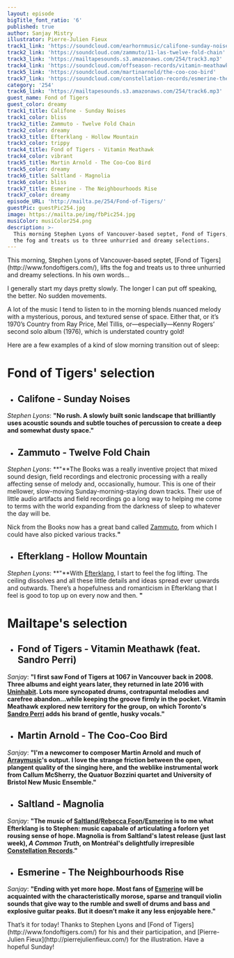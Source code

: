 ```yaml
---
layout: episode
bigTitle_font_ratio: '6'
published: true
author: Sanjay Mistry
illustrator: Pierre-Julien Fieux
track1_link: 'https://soundcloud.com/earhornmusic/califone-sunday-noises'
track2_link: 'https://soundcloud.com/zammuto/11-las-twelve-fold-chain'
track3_link: 'https://mailtapesounds.s3.amazonaws.com/254/track3.mp3'
track4_link: 'https://soundcloud.com/offseason-records/vitamin-meathawk-feat-sandro-perri'
track5_link: 'https://soundcloud.com/martinarnold/the-coo-coo-bird'
track7_link: 'https://soundcloud.com/constellation-records/esmerine-the-neighbourhoods-rise'
category: '254'
track6_link: 'https://mailtapesounds.s3.amazonaws.com/254/track6.mp3'
guest_name: Fond of Tigers
guest_color: dreamy
track1_title: Califone - Sunday Noises
track1_color: bliss
track2_title: Zammuto - Twelve Fold Chain
track2_color: dreamy
track3_title: Efterklang - Hollow Mountain
track3_color: trippy
track4_title: Fond of Tigers - Vitamin Meathawk
track4_color: vibrant
track5_title: Martin Arnold - The Coo-Coo Bird
track5_color: dreamy
track6_title: Saltland - Magnolia
track6_color: bliss
track7_title: Esmerine - The Neighbourhoods Rise
track7_color: dreamy
episode_URL: 'http://mailta.pe/254/Fond-of-Tigers/'
guestPic: guestPic254.jpg
image: https://mailta.pe/img/fbPic254.jpg
musiColor: musiColor254.png
description: >-
  This morning Stephen Lyons of Vancouver-based septet, Fond of Tigers, lifts
  the fog and treats us to three unhurried and dreamy selections.
---
```

<p id="introduction">This morning, Stephen Lyons of Vancouver-based septet, [Fond of Tigers](http://www.fondoftigers.com/), lifts the fog and treats us to three unhurried and dreamy selections. In his own words...</p>
<p>I generally start my days pretty slowly. The longer I can put off speaking, the better. No sudden movements.</p>
<p>A lot of the music I tend to listen to in the morning blends nuanced melody with a mysterious, porous, and textured sense of space. Either that, or it’s 1970’s Country from Ray Price, Mel Tillis, or—especially—Kenny Rogers’ second solo album (1976), which is understated country gold!</p>

<p>Here are a few examples of a kind of slow morning transition out of sleep:</p>



# **Fond of Tigers' selection**

+ ## Califone - Sunday Noises
_Stephen Lyons_: **"**No rush. A slowly built sonic landscape that brilliantly uses acoustic sounds and subtle touches of percussion  to create a deep and somewhat dusty space.**"**

+ ## Zammuto - Twelve Fold Chain
_Stephen Lyons_: **"**The Books was a really inventive project that mixed sound design, field recordings and electronic processing with a really affecting sense of melody and, occasionally, humour. This is one of their mellower, slow-moving Sunday-morning-staying down tracks. Their use of little audio artifacts and field recordings go a long way to helping me come to terms with the world expanding from the darkness of sleep to whatever the day will be.

Nick from the Books now has a great band called [Zammuto](https://zammutosound.com/), from which I could have also picked various tracks.**"**

+ ## Efterklang - Hollow Mountain
_Stephen Lyons_: **"**With [Efterklang](http://efterklang.net/home/), I start to feel the fog lifting. The ceiling dissolves and all these little details and ideas spread ever upwards and outwards. There’s a hopefulness and romanticism in Efterklang that I feel is good to top up on every now and then. **"**



# Mailtape's selection

+ ## Fond of Tigers - Vitamin Meathawk (feat. Sandro Perri)
_Sanjay_: **"**I first saw Fond of Tigers at 1067 in Vancouver back in 2008. Three albums and eight years later, they returned in late 2016 with [Uninhabit](https://fondoftigers.bandcamp.com/album/uninhabit). Lots more syncopated drums, contrapuntal melodies and carefree abandon...while keeping the groove firmly in the pocket. Vitamin Meathawk explored new territory for the group, on which Toronto's [Sandro Perri](http://www.sandroperri.com/) adds his brand of gentle, husky vocals.**"** 

+ ## Martin Arnold - The Coo-Coo Bird
_Sanjay_: **"**I'm a newcomer to composer Martin Arnold and much of [Arraymusic](http://www.arraymusic.com/)'s output. I love the strange friction between the open, plangent quality of the singing here, and the weblike instrumental work from Callum McSherry, the Quatuor Bozzini quartet and University of Bristol New Music Ensemble.**"**

+ ## Saltland - Magnolia
_Sanjay_: **"**The music of [Saltland](http://www.saltland.ca/)/[Rebecca Foon](http://www.rebeccafoon.com/)/[Esmerine](http://www.esmerine.com/) is to me what Efterklang is to Stephen: music capabale of articulating a forlorn yet rousing sense of hope. Magnolia is from Saltland's latest release (just last week), _A Common Truth_, on Montréal's delightfully irrepresible [Constellation Records](http://cstrecords.com/).**"**

+ ## Esmerine - The Neighbourhoods Rise
_Sanjay_: **"**Ending with yet more hope. Most fans of [Esmerine](http://www.esmerine.com/) will be acquainted with the characteristically morose, sparse and tranquil violin sounds that give way to the rumble and swell of drums and bass and explosive guitar peaks. But it doesn’t make it any less enjoyable here.**"**


<p id="outroduction">That’s it for today! Thanks to Stephen Lyons and [Fond of Tigers](http://www.fondoftigers.com/) for his and their participation, and [Pierre-Julien Fieux](http://pierrejulienfieux.com/) for the illustration. Have a hopeful Sunday!</p>
